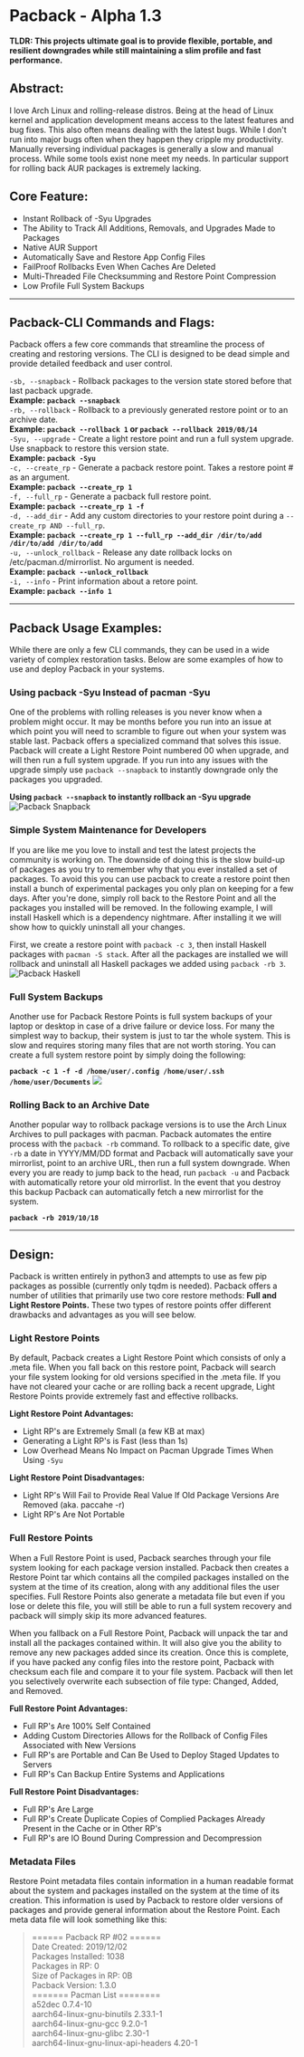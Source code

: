 # Pacback - Alpha 1.3
**TLDR: This projects ultimate goal is to provide flexible, portable, and resilient downgrades while still maintaining a slim profile and fast performance.** 


## Abstract:
I love Arch Linux and rolling-release distros. Being at the head of Linux kernel and application development means access to the latest features and bug fixes. This also often means dealing with the latest bugs. While I don't run into major bugs often when they happen they cripple my productivity.  Manually reversing individual packages is generally a slow and manual process. While some tools exist none meet my needs. In particular support for rolling back AUR packages is extremely lacking.  

## Core Feature:
- Instant Rollback of -Syu Upgrades
- The Ability to Track All Additions, Removals, and Upgrades Made to Packages
- Native AUR Support
- Automatically Save and Restore App Config Files
- FailProof Rollbacks Even When Caches Are Deleted
- Multi-Threaded File Checksumming and Restore Point Compression
- Low Profile Full System Backups

-------------------

## Pacback-CLI Commands and Flags:
Pacback offers a few core commands that streamline the process of creating and restoring versions. The CLI is designed to be dead simple and provide detailed feedback and user control.

`-sb, --snapback` - Rollback packages to the version state stored before that last pacback upgrade.\
**Example: `pacback --snapback`**\
`-rb, --rollback` - Rollback to a previously generated restore point or to an archive date.\
**Example: `pacback --rollback 1` or `pacback --rollback 2019/08/14`**\
`-Syu, --upgrade` - Create a light restore point and run a full system upgrade. Use snapback to restore this version state.\
**Example: `pacback -Syu`**\
`-c, --create_rp` - Generate a pacback restore point. Takes a restore point # as an argument.\
**Example: `pacback --create_rp 1`**\
`-f, --full_rp` - Generate a pacback full restore point.\
**Example: `pacback --create_rp 1 -f`**\
`-d, --add_dir` - Add any custom directories to your restore point during a `--create_rp AND --full_rp`.\
**Example: `pacback --create_rp 1 --full_rp --add_dir /dir/to/add /dir/to/add /dir/to/add`**\
`-u, --unlock_rollback` - Release any date rollback locks on /etc/pacman.d/mirrorlist. No argument is needed.\
**Example: `pacback --unlock_rollback`**\
`-i, --info` - Print information about a retore point.\
**Example: `pacback --info 1`**

------------------

## Pacback Usage Examples:
While there are only a few CLI commands, they can be used in a wide variety of complex restoration tasks. Below are some examples of how to use and deploy Pacback in your systems.

### Using pacback -Syu Instead of pacman -Syu
One of the problems with rolling releases is you never know when a problem might occur. It may be months before you run into an issue at which point you will need to scramble to figure out when your system was stable last. Pacback offers a specialized command that solves this issue. Pacback will create a Light Restore Point numbered 00 when upgrade, and will then run a full system upgrade. If you run into any issues with the upgrade simply use `pacback --snapback` to instantly downgrade only the packages you upgraded.

**Using `pacback --snapback` to instantly rollback an -Syu upgrade** 
![Pacback Snapback](https://i.imgur.com/XjuFfX9.gifdTlmsoE.gif)

### Simple System Maintenance for Developers
If you are like me you love to install and test the latest projects the community is working on. The downside of doing this is the slow build-up of packages as you try to remember why that you ever installed a set of packages. To avoid this you can use pacback  to create a restore point then install a bunch of experimental packages you only plan on keeping for a few days. After you're done, simply roll back to the Restore Point and all the packages you installed will be removed. In the following example, I will install Haskell which is a dependency nightmare. After installing it we will show how to quickly uninstall all your changes. 

First, we create a restore point with `pacback -c 3`, then install Haskell packages with `pacman -S stack`. After all the packages are installed we will rollback and uninstall all Haskell packages we added using `pacback -rb 3`.
![Pacback Haskell](https://i.imgur.com/WQzEnWt.gif)


### Full System Backups 
Another use for Pacback Restore Points is full system backups of your laptop or desktop in case of a drive failure or device loss. For many the simplest way to backup, their system is just to tar the whole system. This is slow and requires storing many files that are not worth storing. You can create a full system restore point by simply doing the following:

**`pacback -c 1 -f -d /home/user/.config /home/user/.ssh /home/user/Documents`**
![](https://i.imgur.com/r7dYGMy.gif)

### Rolling Back to an Archive Date
Another popular way to rollback package versions is to use the Arch Linux Archives to pull packages with pacman. Pacback automates the entire process with the `pacback -rb` command. To rollback to a specific date, give `-rb` a date in YYYY/MM/DD format and Pacback will automatically save your mirrorlist, point to an archive URL, then run a full system downgrade. When every you are ready to jump back to the head, run `pacback -u` and Pacback with automatically retore your old mirrorlist. In the event that you destroy this backup Pacback can automatically fetch a new mirrorlist for the system.

**`pacback -rb 2019/10/18`**

------------------------

## Design:
Pacback is written entirely in python3 and attempts to use as few pip packages as possible (currently only tqdm is needed). Pacback offers a number of utilities that primarily use two core restore methods: **Full and Light Restore Points.** These two types of restore points offer different drawbacks and advantages as you will see below.

### Light Restore Points
By default, Pacback creates a Light Restore Point which consists of only a .meta file. When you fall back on this restore point, Pacback will search your file system looking for old versions specified in the .meta file. If you have not cleared your cache or are rolling back a recent upgrade, Light Restore Points provide extremely fast and effective rollbacks. 

**Light Restore Point Advantages:**
 - Light RP's are Extremely Small (a few KB at max)
 - Generating a Light RP's is Fast (less than 1s)
 - Low Overhead Means No Impact on Pacman Upgrade Times When Using `-Syu`

**Light Restore Point Disadvantages:**
 - Light RP's Will Fail to Provide Real Value If Old Package Versions Are Removed (aka. paccahe -r)
 - Light RP's Are Not Portable

### Full Restore Points
When a Full Restore Point is used, Pacback searches through your file system looking for each package version installed. Pacback then creates a Restore Point tar which contains all the compiled packages installed on the system at the time of its creation, along with any additional files the user specifies. Full Restore Points also generate a metadata file but even if you lose or delete this file, you will still be able to run a full system recovery and pacback will simply skip its more advanced features. 

When you fallback on a Full Restore Point, Pacback will unpack the tar and install all the packages contained within. It will also give you the ability to remove any new packages added since its creation. Once this is complete, if you have packed any config files into the restore point, Pacback with checksum each file and compare it to your file system. Pacback will then let you selectively overwrite each subsection of file type: Changed, Added, and Removed.

**Full Restore Point Advantages:**
 - Full RP's Are 100% Self Contained
 - Adding Custom Directories Allows for the Rollback of Config Files Associated with New Versions
 - Full RP's are Portable and Can Be Used to Deploy Staged Updates to Servers
 - Full RP's Can Backup Entire Systems and Applications

**Full Restore Point Disadvantages:**
 - Full RP's Are Large
 - Full RP's Create Duplicate Copies of Complied Packages Already Present in the Cache or in Other RP's
 - Full RP's are IO Bound During Compression and Decompression


### Metadata Files
Restore Point metadata files contain information in a human readable format about the system and packages installed on the system at the time of its creation. This information is used by Pacback to restore older versions of packages and provide general information about the Restore Point. Each meta data file will look something like this:

> ====== Pacback RP #02 ======  
Date Created: 2019/12/02  
Packages Installed: 1038  
Packages in RP: 0  
Size of Packages in RP: 0B  
Pacback Version: 1.3.0  
======= Pacman List ========  
a52dec 0.7.4-10  
aarch64-linux-gnu-binutils 2.33.1-1  
aarch64-linux-gnu-gcc 9.2.0-1  
aarch64-linux-gnu-glibc 2.30-1  
aarch64-linux-gnu-linux-api-headers 4.20-1
